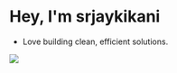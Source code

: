 <!-- Minimalist and simple README.md for srjaykikani -->

# Hey, I'm srjaykikani

- Love building clean, efficient solutions.


![](https://komarev.com/ghpvc/?username=srjaykikani&label=PROFILE+VIEWS)
